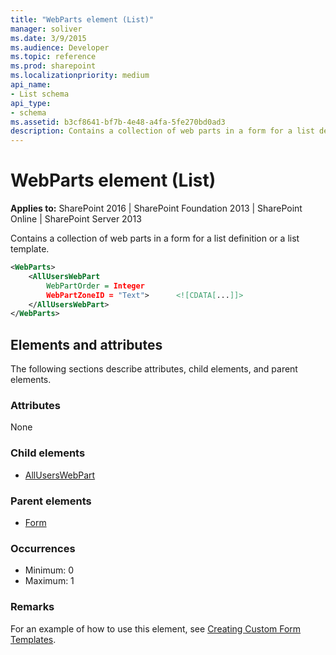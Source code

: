 ```yaml
---
title: "WebParts element (List)"
manager: soliver
ms.date: 3/9/2015
ms.audience: Developer
ms.topic: reference
ms.prod: sharepoint
ms.localizationpriority: medium
api_name:
- List schema
api_type:
- schema
ms.assetid: b3cf8641-bf7b-4e48-a4fa-5fe270bd0ad3
description: Contains a collection of web parts in a form for a list definition or a list template.
---
```


# WebParts element (List)

**Applies to:** SharePoint 2016 | SharePoint Foundation 2013 | SharePoint Online | SharePoint Server 2013
  
Contains a collection of web parts in a form for a list definition or a list template.
  
```XML
<WebParts>
    <AllUsersWebPart
        WebPartOrder = Integer    
        WebPartZoneID = "Text">      <![CDATA[...]]>  
    </AllUsersWebPart>
</WebParts>
```

## Elements and attributes

The following sections describe attributes, child elements, and parent elements.

### Attributes

None
   
### Child elements

- [AllUsersWebPart](alluserswebpart-element-list.md)
   
### Parent elements

- [Form](form-element-list.md)
   
### Occurrences

- Minimum: 0
- Maximum: 1 
   
### Remarks

For an example of how to use this element, see [Creating Custom Form Templates](https://msdn.microsoft.com/library/b77ec86e-9568-4325-b949-13ee2fdcaabf%28Office.15%29.aspx).
  

